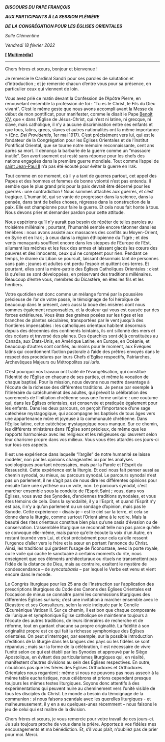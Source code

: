 ***DISCOURS DU PAPE FRANÇOIS***

***AUX PARTICIPANTS À LA SESSION PLÉNIÈRE***

***DE LA CONGRÉGATION POUR LES ÉGLISES ORIENTALES***

*Salle Clémentine*

*Vendredi 18 février 2022*

**[ [Multimédia](http://w2.vatican.va/content/francesco/fr/events/event.dir.html/content/vaticanevents/fr/2022/2/18/plenaria-chiese-orientali.html)]**

_____________________________

Chers frères et sœurs, bonjour et bienvenue !

Je remercie le Cardinal Sandri pour ses paroles de salutation et d’introduction ; et je remercie chacun d’entre vous pour sa présence, en particulier ceux qui viennent de loin.

Vous avez prié ce matin devant la Confession de l’Apôtre Pierre, en renouvelant ensemble la profession de foi : “Tu es le Christ, le Fils du Dieu vivant”. C’est le même geste que nous avons accompli avant la Messe du début de mon pontificat, pour manifester, comme le disait le Pape [Benoît XV](https://www.vatican.va/content/benedict-xv/fr.html), que « dans l’Église de Jésus-Christ, qui n’est ni latine, ni grecque, ni slave, mais catholique, il n’y a aucune discrimination entre ses enfants et que tous, latins, grecs, slaves et autres nationalités ont la même importance » (Enc. *Dei Providentis*, 1er mai 1917). C’est précisément vers lui, qui est le fondateur de la Congrégation pour les Églises Orientales et de l’Institut Pontifical Oriental, que se tourne notre mémoire reconnaissante, cent ans après sa mort. Il dénonça la barbarie de la guerre comme un “massacre inutile”. Son avertissement est resté sans réponse pour les chefs des nations engagées dans la première guerre mondiale. Tout comme l’appel de [saint Jean-Paul II](https://www.vatican.va/content/john-paul-ii/fr.html) n’a pas été écouté pour éviter la guerre en Irak.

Tout comme en ce moment, où il y a tant de guerres partout, cet appel des Papes et des hommes et femmes de bonne volonté n’est pas entendu. Il semble que le plus grand prix pour la paix devrait être décerné pour les guerres : une contradiction ! Nous sommes attachés aux guerres, et c’est tragique. L’humanité, qui se vante de progresser dans la science, dans la pensée, dans tant de belles choses, régresse dans la construction de la paix. Elle est championne pour faire la guerre. Et cela nous fait honte à tous. Nous devons prier et demander pardon pour cette attitude.

Nous espérions qu’il n’y aurait pas besoin de répéter de telles paroles au troisième millénaire ; pourtant, l’humanité semble encore tâtonner dans les ténèbres : nous avons assisté aux massacres des conflits au Moyen-Orient, en Syrie et en Irak ; à ceux dans la région éthiopienne du Tigré ; et des vents menaçants soufflent encore dans les steppes de l’Europe de l’Est, allumant les mèches et les feux des armes et laissant glacés les cœurs des pauvres et des innocents, ceux qui ne comptent pour rien. Pendant ce temps, le drame du Liban se poursuit, laissant désormais tant de personnes sans pain ; jeunes et adultes ont perdu l’espoir et quittent ces terres. Et pourtant, elles sont la mère-patrie des Églises Catholiques Orientales : c’est là qu’elles se sont développées, en préservant des traditions millénaires. Beaucoup d’entre vous, membres du Dicastère, en êtes les fils et les héritiers.

Votre quotidien est donc comme un mélange formé par la poussière précieuse de l’or de votre passé, le témoignage de foi héroïque de beaucoup dans le présent, avec aussi la boue des misères dont nous sommes également responsables, et la douleur qui vous est causée par des forces extérieures. Vous êtes des graines posées sur les tiges et les branches de plantes séculaires, transportées par le vent jusqu’à des frontières impensables : les catholiques orientaux habitent désormais depuis des décennies des continents lointains, ils ont sillonné des mers et des océans et traversé des plaines. Des éparchies sont déjà constituées au Canada, aux États-Unis, en Amérique Latine, en Europe, en Océanie, et beaucoup d’autres sont confiés, au moins pour le moment, aux Évêques latins qui coordonnent l’action pastorale à l’aide des prêtres envoyés dans le respect des procédures par leurs Chefs d’Eglise respectifs, Patriarches, Archevêques Majeurs ou Métropolites *sui iuris*.

C’est pourquoi vos travaux ont traité de l’évangélisation, qui constitue l’identité de l’Église en chacune de ses parties, et même la vocation de chaque baptisé. Pour la mission, nous devons nous mettre davantage à l’écoute de la richesse des différentes traditions. Je pense par exemple à l’itinéraire du catéchuménat des adultes, qui prévoit la célébration des sacrements de l’initiation chrétienne sous une forme unitaire : une coutume qui, dans les Églises orientales, est conservée et pratiquée également pour les enfants. Dans les deux parcours, on perçoit l’importance d’une sage catéchèse mystagogique, qui accompagne les baptisés de tous âges vers une appartenance mûre et joyeuse à la communauté chrétienne. Dans l’Église latine, cette catéchèse mystagogique nous manque. Sur ce chemin, les différents ministères dans l’Église sont précieux, de même que les rapports harmonieux avec les religieux et les religieuses qui œuvrent selon leur charisme propre dans vos milieux. Vous vous êtes attardés ces jours-ci sur tous ces aspects.

Il est une expérience dans laquelle “l’argile” de notre humanité se laisse modeler, non par les opinions changeantes ou par les analyses sociologiques pourtant nécessaires, mais par la Parole et l’Esprit du Ressuscité. Cette expérience est la liturgie. Et ceci nous fait penser aussi au chemin synodal, ou mieux, au parcours synodal. Le parcours synodal n’est pas un parlement, il ne s’agit pas de nous dire les différentes opinions pour ensuite faire une synthèse ou un vote, non. Le parcours synodal, c’est marcher ensemble sous la conduite de l’Esprit Saint ; vous, dans vos Églises, vous avez des Synodes, d’anciennes traditions synodales, et vous êtes témoins de cela. Dans la synodalité, il y a l’Esprit, et quand l’Esprit n’y est pas, il n’y a qu’un parlement ou un sondage d’opinion, mais pas le Synode. Cette expérience – disais-je – est le ciel sur la terre, et cela se donne dans la liturgie, comme surtout l’Orient aime à le redire. Mais la beauté des rites orientaux constitue bien plus qu’une oasis d’évasion ou de conservation. L’assemblée liturgique se reconnaît telle non pas parce qu’elle se convoque elle-même, mais parce qu’elle écoute la voix d’un Autre, en restant tournée vers Lui, et c’est précisément pour cela qu’elle ressent l’urgence d’aller vers le frère et la sœur en portant l’annonce du Christ. Ainsi, les traditions qui gardent l’usage de l’iconostase, avec la porte royale, ou le voile qui cache le sanctuaire à certains moments du rite, nous enseignent que ces éléments architecturaux ou rituels ne transmettent pas l’idée de la distance de Dieu, mais au contraire, exaltent le mystère de condescendance – de *syncatabasis* – par lequel le Verbe est venu et vient encore dans le monde.

Le Congrès liturgique pour les 25 ans de l’Instruction sur l’application des prescriptions liturgiques du Code des Canons des Églises Orientales est l’occasion de mieux se connaître parmi les commissions liturgiques des différentes Églises *sui iuris*; c’est une invitation à marcher ensemble avec le Dicastère et ses Consulteurs, selon la voie indiquée par le Concile Œcuménique Vatican II. Sur ce chemin, il est bon que chaque composante de l’unique et symphonique Église catholique se maintienne toujours à l’écoute des autres traditions, de leurs itinéraires de recherche et de réforme, tout en gardant chacune sa propre originalité. La fidélité à son originalité propre est ce qui fait la richesse symphonique des Églises orientales. On peut s’interroger, par exemple, sur la possible introduction d’éditions de la liturgie dans les langues des pays où les fidèles se sont répandus ; mais sur la forme de la célébration, il est nécessaire de vivre l’unité selon ce qui est établi par les Synodes et approuvé par le Siège Apostolique, en évitant des particularismes liturgiques qui, en réalité, manifestent d’autres divisions au sein des Églises respectives. En outre, n’oublions pas que les frères des Églises Orthodoxes et Orthodoxes Orientales nous regardent : même si nous ne pouvons pas nous asseoir à la même table eucharistique, nous célébrons et prions cependant presque toujours les mêmes textes liturgiques. Soyons donc attentifs à des expérimentations qui peuvent nuire au cheminement vers l’unité visible de tous les disciples du Christ. Le monde a besoin du témoignage de la communion : si nous faisons scandale avec les querelles liturgiques - et malheureusement, il y en a eu quelques-unes récemment – nous faisons le jeu de celui qui est maître de la division.

Chers frères et sœurs, je vous remercie pour votre travail de ces jours-ci. Je suis toujours proche de vous dans la prière. Apportez à vos fidèles mes encouragements et ma bénédiction. Et, s’il vous plaît, n’oubliez pas de prier pour moi. Merci.